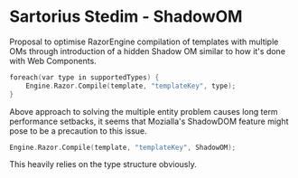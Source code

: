 # Sartorius Stedim - ShadowOM
Proposal to optimise RazorEngine compilation of templates with multiple OMs
through introduction of a hidden Shadow OM similar to how it's done with Web Components.
```c
foreach(var type in supportedTypes) {
    Engine.Razor.Compile(template, "templateKey", type);
}
```
Above approach to solving the multiple entity problem causes long term performance setbacks,
it seems that Mozialla's ShadowDOM feature might pose to be a precaution to this issue.
```c
Engine.Razor.Compile(template, "templateKey", ShadowOM);
```
This heavily relies on the type structure obviously.
